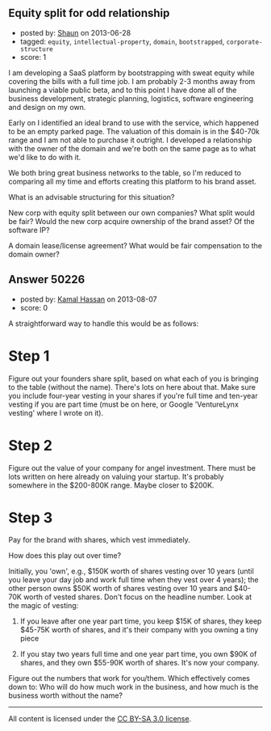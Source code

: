 ## Equity split for odd relationship

- posted by: [Shaun](https://stackexchange.com/users/-1/26820-shaun) on 2013-06-28
- tagged: `equity`, `intellectual-property`, `domain`, `bootstrapped`, `corporate-structure`
- score: 1

I am developing a SaaS platform by bootstrapping with sweat equity while covering the bills with a full time job. I am probably 2-3 months away from launching a viable public beta, and to this point I have done all of the business development, strategic planning, logistics, software engineering and design on my own.

Early on I identified an ideal brand to use with the service, which happened to be an empty parked page. The valuation of this domain is in the $40-70k range and I am not able to purchase it outright. I developed a relationship with the owner of the domain and we're both on the same page as to what we'd like to do with it.

We both bring great business networks to the table, so I'm reduced to comparing all my time and efforts creating this platform to his brand asset.

What is an advisable structuring for this situation?

New corp with equity split between our own companies? What split would be fair? Would the new corp acquire ownership of the brand asset? Of the software IP?

A domain lease/license agreement? What would be fair compensation to the domain owner?


## Answer 50226

- posted by: [Kamal Hassan](https://stackexchange.com/users/-1/27332-kamal-hassan) on 2013-08-07
- score: 0

A straightforward way to handle this would be as follows:

# Step 1 #
Figure out your founders share split, based on what each of you is bringing to the table (without the name). There's lots on here about that. Make sure you include four-year vesting in your shares if you're full time and ten-year vesting if you are part time (must be on here, or Google 'VentureLynx vesting' where I wrote on it).

# Step 2 #
Figure out the value of your company for angel investment. There must be lots written on here already on valuing your startup. It's probably somewhere in the $200-800K range. Maybe closer to $200K.

# Step 3 #
Pay for the brand with shares, which vest immediately.

How does this play out over time?

Initially, you 'own', e.g., $150K worth of shares vesting over 10 years (until you leave your day job and work full time when they vest over 4 years); the other person owns $50K worth of shares vesting over 10 years and $40-70K worth of vested shares. Don't focus on the headline number. Look at the magic of vesting:

 1. If you leave after one year part time, you keep $15K of shares, they keep $45-75K worth of shares, and it's their company with you owning a tiny piece

 2. If you stay two years full time and one year part time, you own $90K of shares, and they own $55-90K worth of shares. It's now your company.

Figure out the numbers that work for you/them. Which effectively comes down to: Who will do how much work in the business, and how much is the business worth without the name?



---

All content is licensed under the [CC BY-SA 3.0 license](https://creativecommons.org/licenses/by-sa/3.0/).
